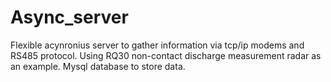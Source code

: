 # Async_server

Flexible acynronius server to gather information via tcp/ip modems and RS485 protocol. 
Using RQ30 non-contact discharge measurement  radar as an example.
Mysql database to store data.
